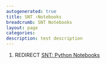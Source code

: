 ```yaml
---
autogenerated: true
title: SNT ›Notebooks
breadcrumb: SNT Notebooks
layout: page
categories: 
description: test description
---
```


1.  REDIRECT [SNT: Python Notebooks](SNT__Python_Notebooks "wikilink")
